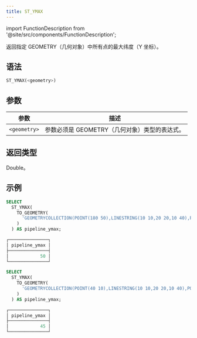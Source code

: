 ```yaml
---
title: ST_YMAX
---
```

import FunctionDescription from '@site/src/components/FunctionDescription';

<FunctionDescription description="新增或更新于：v1.2.512"/>

返回指定 GEOMETRY（几何对象）中所有点的最大纬度（Y 坐标）。

## 语法

```sql
ST_YMAX(<geometry>)
```

## 参数

| 参数         | 描述                                           |
|--------------|------------------------------------------------|
| `<geometry>` | 参数必须是 GEOMETRY（几何对象）类型的表达式。 |

## 返回类型

Double。

## 示例

```sql
SELECT
  ST_YMAX(
    TO_GEOMETRY(
      'GEOMETRYCOLLECTION(POINT(180 50),LINESTRING(10 10,20 20,10 40),POINT EMPTY)'
    )
  ) AS pipeline_ymax;

┌───────────────┐
│ pipeline_ymax │
├───────────────┤
│            50 │
└───────────────┘

SELECT
  ST_YMAX(
    TO_GEOMETRY(
      'GEOMETRYCOLLECTION(POINT(40 10),LINESTRING(10 10,20 20,10 40),POLYGON((40 40,20 45,45 30,40 40)))'
    )
  ) AS pipeline_ymax;

┌───────────────┐
│ pipeline_ymax │
├───────────────┤
│            45 │
└───────────────┘
```